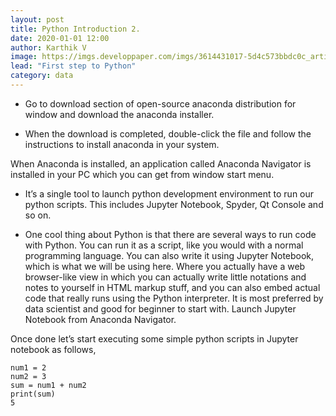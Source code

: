 ```yaml
---
layout: post
title: Python Introduction 2.
date: 2020-01-01 12:00
author: Karthik V
image: https://imgs.developpaper.com/imgs/3614431017-5d4c573bbdc0c_articlex.png
lead: "First step to Python"
category: data
--- 
```


- Go to download section of open-source anaconda distribution for window and download the anaconda installer.
                  
- When the download is completed, double-click the file and follow the instructions to install anaconda in your system.
                  
When Anaconda is installed, an application called Anaconda Navigator is installed in your PC which you can get from window start menu.
                  
- It’s a single tool to launch python development environment to run our python scripts. This includes Jupyter Notebook, Spyder, Qt Console and so on.

- One cool thing about Python is that there are several ways to run code with Python. You can run it as a script, like you would with a normal programming language. You can also write it using Jupyter Notebook, which is what we will be using here. Where you actually have a web browser-like view in which you can actually write little notations and notes to yourself in HTML markup stuff, and you can also embed actual code that really runs using the Python interpreter. It is most preferred by data scientist and good for beginner to start with. Launch Jupyter Notebook from Anaconda Navigator.

​Once done let’s start executing some simple python scripts in Jupyter notebook as follows,
                


    num1 = 2
    num2 = 3
    sum = num1 + num2
    print(sum)
    5 

